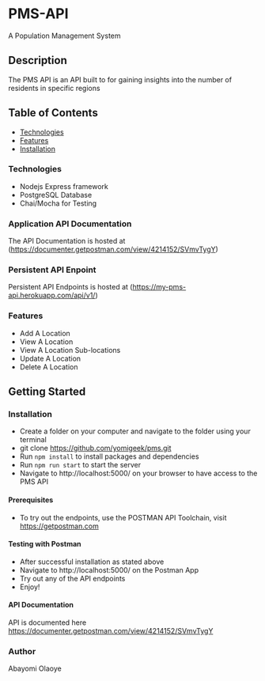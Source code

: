 # PMS-API
A Population Management System


## Description
The PMS API is an API built to for gaining insights into the number of residents in specific regions

## Table of Contents

 * [Technologies](#technologies)
 * [Features](#features)
 * [Installation](#installation)

### Technologies
* Nodejs Express framework
* PostgreSQL Database 
* Chai/Mocha for Testing

### Application API Documentation
The API Documentation is hosted at (https://documenter.getpostman.com/view/4214152/SVmvTygY)

### Persistent API Enpoint
Persistent API Endpoints is hosted at (https://my-pms-api.herokuapp.com/api/v1/)

### Features
* Add A Location
* View A Location
* View A Location Sub-locations
* Update A Location
* Delete A Location



## Getting Started

### Installation 

* Create a folder on your computer and navigate to the folder using your terminal
* git clone https://github.com/yomigeek/pms.git
* Run `npm install` to install packages and dependencies
* Run `npm run start` to start the server
* Navigate to http://localhost:5000/ on your browser to have access to the PMS API

#### Prerequisites

* To try out the endpoints, use the POSTMAN API Toolchain, visit https://getpostman.com

#### Testing with Postman

* After successful installation as stated above
* Navigate to http://localhost:5000/ on the Postman App
* Try out any of the API endpoints
* Enjoy! 

#### API Documentation
API is documented here https://documenter.getpostman.com/view/4214152/SVmvTygY


### Author 
Abayomi Olaoye
